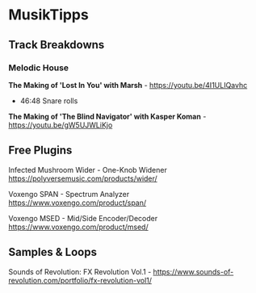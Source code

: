 # MusikTipps

## Track Breakdowns

### Melodic House
**The Making of 'Lost In You' with Marsh** - https://youtu.be/4I1ULIQavhc
- 46:48 Snare rolls

**The Making of 'The Blind Navigator' with Kasper Koman** - https://youtu.be/gW5UJWLiKjo

## Free Plugins

Infected Mushroom Wider - One-Knob Widener
https://polyversemusic.com/products/wider/

Voxengo SPAN - Spectrum Analyzer
https://www.voxengo.com/product/span/

Voxengo MSED - Mid/Side Encoder/Decoder
https://www.voxengo.com/product/msed/

## Samples & Loops

Sounds of Revolution: FX Revolution Vol.1 - https://www.sounds-of-revolution.com/portfolio/fx-revolution-vol1/
